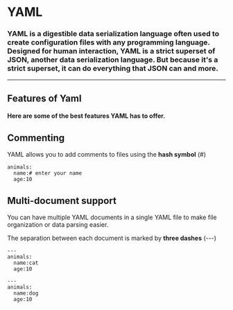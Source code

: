 # YAML

### YAML is a digestible data serialization language often used to create configuration files with any programming language. Designed for human interaction, YAML is a strict superset of JSON, another data serialization language. But because it's a strict superset, it can do everything that JSON can and more.

---

## Features of Yaml

#### Here are some of the best features YAML has to offer.

## Commenting

YAML allows you to add comments to files using the **hash symbol** (#)

```
animals:
  name:# enter your name
  age:10

```

## Multi-document support

You can have multiple YAML documents in a single YAML file to make file organization or data parsing easier.

The separation between each document is marked by **three dashes** (---)

```
---
animals:
  name:cat
  age:10

---
animals:
  name:dog
  age:10
```
